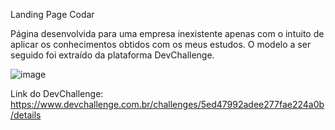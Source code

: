 Landing Page Codar

Página desenvolvida para uma empresa inexistente apenas com o intuito de aplicar os conhecimentos obtidos com os meus estudos. O modelo a ser seguido foi extraído da plataforma DevChallenge.

![image](https://user-images.githubusercontent.com/85734491/140931442-e85624b0-770c-4b2e-b758-97b376a9310a.png)


Link do DevChallenge: https://www.devchallenge.com.br/challenges/5ed47992adee277fae224a0b/details
